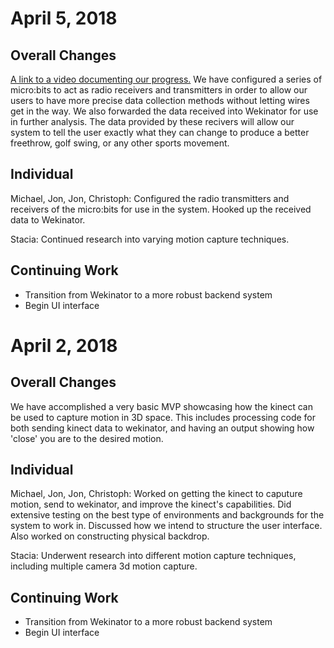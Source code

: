 # April 5, 2018
## Overall Changes
[A link to a video documenting our progress.](https://youtu.be/B-Ed5MmvXd0)
We have configured a series of micro:bits to act as radio receivers and transmitters in order to allow our users to have more precise data collection methods
without letting wires get in the way. We also forwarded the data received into Wekinator for use in further analysis.
The data provided by these recivers will allow our system to tell the user exactly what they can change to produce a better
freethrow, golf swing, or any other sports movement. 

## Individual
Michael, Jon, Jon, Christoph: Configured the radio transmitters and receivers of the micro:bits for use in the system. Hooked up the received data
to Wekinator. 

Stacia: Continued research into varying motion capture techniques.

## Continuing Work
* Transition from Wekinator to a more robust backend system
* Begin UI interface

# April 2, 2018
## Overall Changes
We have accomplished a very basic MVP showcasing how the kinect can be used to capture motion in 3D space. This includes processing code
for both sending kinect data to wekinator, and having an output showing how 'close' you are to the desired motion.

## Individual
Michael, Jon, Jon, Christoph: Worked on getting the kinect to caputure motion, send to wekinator, and improve the kinect's capabilities. Did extensive
testing on the best type of environments and backgrounds for the system to work in. Discussed how we intend to structure the user 
interface. Also worked on constructing physical backdrop. 

Stacia: Underwent research into different motion capture techniques, including multiple camera 3d motion capture. 

## Continuing Work
* Transition from Wekinator to a more robust backend system
* Begin UI interface
